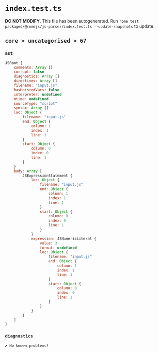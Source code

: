 # `index.test.ts`

**DO NOT MODIFY**. This file has been autogenerated. Run `rome test packages/@romejs/js-parser/index.test.ts --update-snapshots` to update.

## `core > uncategorised > 67`

### `ast`

```javascript
JSRoot {
	comments: Array []
	corrupt: false
	diagnostics: Array []
	directives: Array []
	filename: "input.js"
	hasHoistedVars: false
	interpreter: undefined
	mtime: undefined
	sourceType: "script"
	syntax: Array []
	loc: Object {
		filename: "input.js"
		end: Object {
			column: 1
			index: 1
			line: 1
		}
		start: Object {
			column: 0
			index: 0
			line: 1
		}
	}
	body: Array [
		JSExpressionStatement {
			loc: Object {
				filename: "input.js"
				end: Object {
					column: 1
					index: 1
					line: 1
				}
				start: Object {
					column: 0
					index: 0
					line: 1
				}
			}
			expression: JSNumericLiteral {
				value: 3
				format: undefined
				loc: Object {
					filename: "input.js"
					end: Object {
						column: 1
						index: 1
						line: 1
					}
					start: Object {
						column: 0
						index: 0
						line: 1
					}
				}
			}
		}
	]
}
```

### `diagnostics`

```
✔ No known problems!

```
